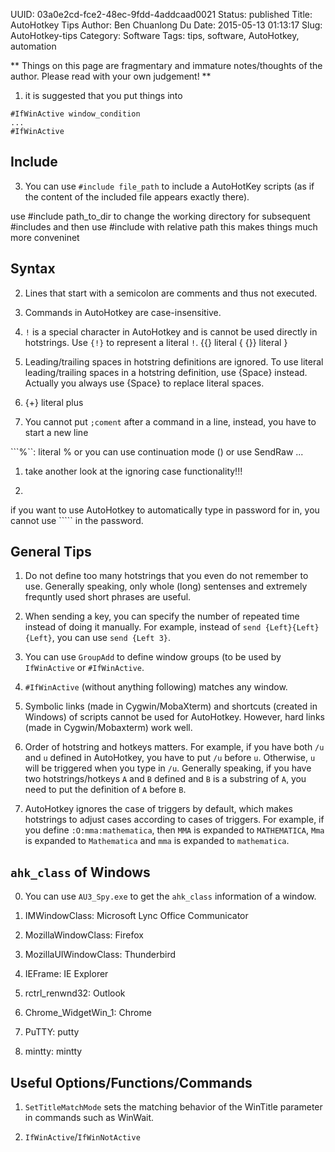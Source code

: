 UUID: 03a0e2cd-fce2-48ec-9fdd-4addcaad0021
Status: published
Title: AutoHotkey Tips
Author: Ben Chuanlong Du
Date: 2015-05-13 01:13:17
Slug: AutoHotkey-tips
Category: Software
Tags: tips, software, AutoHotkey, automation

**
Things on this page are fragmentary and immature notes/thoughts of the author. 
Please read with your own judgement!
**
 

1. it is suggested that you put things into 

```AutoHotkey
#IfWinActive window_condition
...
#IfWinActive
```

## Include

3. You can use `#include file_path` to include a AutoHotKey scripts 
(as if the content of the included file appears exactly there).

use #include path_to_dir to change the working directory for subsequent #includes
and then use #include with relative path 
this makes things much more conveninet

## Syntax

2. Lines that start with a semicolon are comments and thus not executed.

7. Commands in AutoHotkey are case-insensitive.

3. `!` is a special character in AutoHotkey and is cannot be used directly in hotstrings. 
Use `{!}` to represent a literal `!`.
{{} literal {
{}} literal }

2. Leading/trailing spaces in hotstring definitions are ignored. 
To use literal leading/trailing spaces in a hotstring definition, 
use {Space} instead.
Actually you always use {Space} to replace literal spaces.

4. {+} literal plus

3. You cannot put `;coment` after a command in a line, instead, you have to start a new line


```%``: literal % or you can use continuation mode () or use SendRaw ...
1. take another look at the ignoring case functionality!!!

2. ````` is a special character in AutoHotkey. 
if you want to use AutoHotkey to automatically type in password for in,
you cannot use ````` in the password.

## General Tips

1. Do not define too many hotstrings that you even do not remember to use. 
Generally speaking, 
only whole (long) sentenses and extremely frequntly used short phrases are useful.

4. When sending a key, you can specify the number of repeated time instead of doing it manually. 
For example, 
instead of `send {Left}{Left}{Left}`, you can use `send {Left 3}`.

8. You can use `GroupAdd` to define window groups 
(to be used by `IfWinActive` or `#IfWinActive`.

9. `#IfWinActive` (without anything following) matches any window.

4. Symbolic links (made in Cygwin/MobaXterm) and shortcuts (created in Windows) of scripts cannot be used for AutoHotkey. 
However, hard links (made in Cygwin/Mobaxterm) work well.

5. Order of hotstring and hotkeys matters. 
For example, 
if you have both `/u` and `u` defined in AutoHotkey, 
you have to put `/u` before `u`. 
Otherwise, `u` will be triggered when you type in `/u`.
Generally speaking, if you have two hotstrings/hotkeys `A` and `B` defined and `B` is a substring of `A`,
you need to put the definition of `A` before `B`.

6. AutoHotkey ignores the case of triggers by default,
which makes hotstrings to adjust cases according to cases of triggers.
For example, 
if you define `:O:mma:mathematica`, 
then `MMA` is expanded to `MATHEMATICA`, `Mma` is expanded to `Mathematica`
and `mma` is expanded to `mathematica`.


## `ahk_class` of Windows

0. You can use `AU3_Spy.exe` to get the `ahk_class` information of a window.

3. IMWindowClass: Microsoft Lync Office Communicator

4. MozillaWindowClass: Firefox

5. MozillaUIWindowClass: Thunderbird

6. IEFrame: IE Explorer

7. rctrl_renwnd32: Outlook

8. Chrome_WidgetWin_1: Chrome

9. PuTTY: putty

10. mintty: mintty

## Useful Options/Functions/Commands

1. `SetTitleMatchMode` sets the matching behavior of the WinTitle parameter in commands such as WinWait.

2. `IfWinActive`/`IfWinNotActive`


